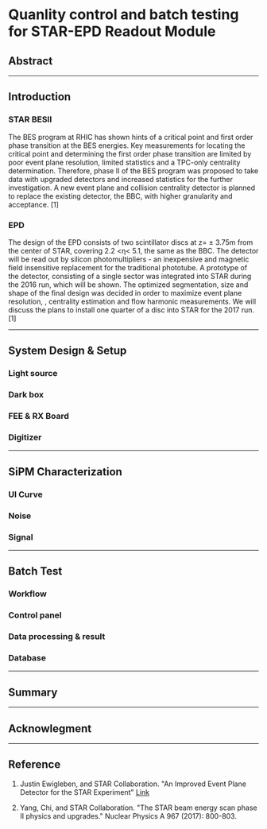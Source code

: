 # Quanlity control and batch testing for STAR-EPD Readout Module

## Abstract

---

## Introduction

### STAR BESII

The BES program at RHIC has shown hints of a critical point and first order phase transition at the BES energies. Key measurements for locating the critical point and determining the first order phase transition are limited by poor event plane resolution, limited statistics and a TPC-only centrality determination. Therefore, phase II of the BES program was proposed to take data with upgraded detectors and increased statistics for the further investigation. A new event plane and collision centrality detector is planned to replace the existing detector, the BBC, with higher granularity and acceptance. [1]

### EPD

The design of the EPD consists of two scintillator discs at z= ± 3.75m from the center of STAR, covering 2.2 <η< 5.1, the same as the BBC. The detector will be read out by silicon photomultipliers - an inexpensive and magnetic field insensitive replacement for the traditional phototube. A prototype of the detector, consisting of a single sector was integrated into STAR during the 2016 run, which will be shown. The optimized segmentation, size and shape of the final design was decided in order to maximize event plane resolution, , centrality estimation and flow harmonic measurements. We will discuss the plans to install one quarter of a disc into STAR for the 2017 run. [1]

---

## System Design & Setup

### Light source

### Dark box

### FEE & RX Board

### Digitizer

---

## SiPM Characterization

### UI Curve

### Noise

### Signal

---

## Batch Test

### Workflow

### Control panel

### Data processing & result

### Database

---

## Summary

---

## Acknowlegment

---

## Reference

1. Justin Ewigleben, and STAR Collaboration. "An Improved Event Plane Detector for the STAR Experiment" [Link](http://meetings.aps.org/link/BAPS.2017.APR.M13.4)

2. Yang, Chi, and STAR Collaboration. "The STAR beam energy scan phase II physics and upgrades." Nuclear Physics A 967 (2017): 800-803.
